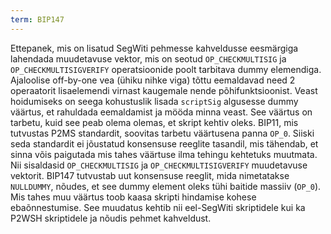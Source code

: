 ```yaml
---
term: BIP147
---
```


Ettepanek, mis on lisatud SegWiti pehmesse kahveldusse eesmärgiga lahendada muudetavuse vektor, mis on seotud `OP_CHECKMULTISIG` ja `OP_CHECKMULTISIGVERIFY` operatsioonide poolt tarbitava dummy elemendiga. Ajaloolise off-by-one vea (ühiku nihke viga) tõttu eemaldavad need 2 operaatorit lisaelemendi virnast kaugemale nende põhifunktsioonist. Veast hoidumiseks on seega kohustuslik lisada `scriptSig` algusesse dummy väärtus, et rahuldada eemaldamist ja mööda minna veast. See väärtus on tarbetu, kuid see peab olema olemas, et skript kehtiv oleks. BIP11, mis tutvustas P2MS standardit, soovitas tarbetu väärtusena panna `OP_0`. Siiski seda standardit ei jõustatud konsensuse reeglite tasandil, mis tähendab, et sinna võis paigutada mis tahes väärtuse ilma tehingu kehtetuks muutmata. Nii sisaldasid `OP_CHECKMULTISIG` ja `OP_CHECKMULTISIGVERIFY` muudetavuse vektorit. BIP147 tutvustab uut konsensuse reeglit, mida nimetatakse `NULLDUMMY`, nõudes, et see dummy element oleks tühi baitide massiiv (`OP_0`). Mis tahes muu väärtus toob kaasa skripti hindamise kohese ebaõnnestumise. See muudatus kehtib nii eel-SegWiti skriptidele kui ka P2WSH skriptidele ja nõudis pehmet kahveldust.